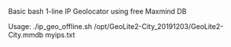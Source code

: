 Basic bash 1-line IP Geolocator using free Maxmind DB

Usage: ./ip_geo_offline.sh /opt/GeoLite2-City_20191203/GeoLite2-City.mmdb myips.txt
